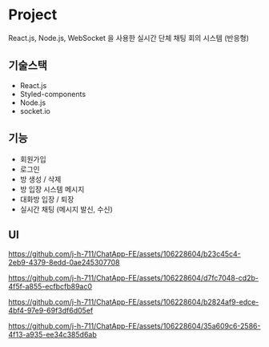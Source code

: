 # Project

React.js, Node.js, WebSocket 을 사용한 실시간 단체 채팅 회의 시스템 (반응형)

## 기술스택

- React.js
- Styled-components
- Node.js
- socket.io

## 기능

- 회원가입
- 로그인
- 방 생성 / 삭제
- 방 입장 시스템 메시지
- 대화방 입장 / 퇴장
- 실시간 채팅 (메시지 발신, 수신)

## UI

https://github.com/j-h-711/ChatApp-FE/assets/106228604/b23c45c4-2eb9-4379-8edd-0ae245307708

https://github.com/j-h-711/ChatApp-FE/assets/106228604/d7fc7048-cd2b-4f5f-a855-ecfbcfb89ac0

https://github.com/j-h-711/ChatApp-FE/assets/106228604/b2824af9-edce-4bf4-97e9-69f3df6d05ef

https://github.com/j-h-711/ChatApp-FE/assets/106228604/35a609c6-2586-4f13-a935-ee34c385d6ab
